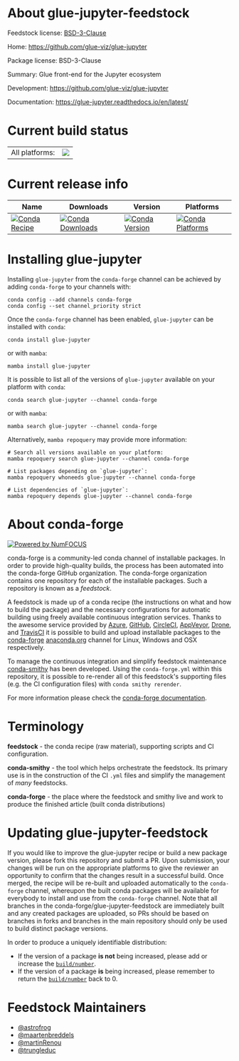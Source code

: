 About glue-jupyter-feedstock
============================

Feedstock license: [BSD-3-Clause](https://github.com/conda-forge/glue-jupyter-feedstock/blob/main/LICENSE.txt)

Home: https://github.com/glue-viz/glue-jupyter

Package license: BSD-3-Clause

Summary: Glue front-end for the Jupyter ecosystem

Development: https://github.com/glue-viz/glue-jupyter

Documentation: https://glue-jupyter.readthedocs.io/en/latest/

Current build status
====================


<table><tr><td>All platforms:</td>
    <td>
      <a href="https://dev.azure.com/conda-forge/feedstock-builds/_build/latest?definitionId=19089&branchName=main">
        <img src="https://dev.azure.com/conda-forge/feedstock-builds/_apis/build/status/glue-jupyter-feedstock?branchName=main">
      </a>
    </td>
  </tr>
</table>

Current release info
====================

| Name | Downloads | Version | Platforms |
| --- | --- | --- | --- |
| [![Conda Recipe](https://img.shields.io/badge/recipe-glue--jupyter-green.svg)](https://anaconda.org/conda-forge/glue-jupyter) | [![Conda Downloads](https://img.shields.io/conda/dn/conda-forge/glue-jupyter.svg)](https://anaconda.org/conda-forge/glue-jupyter) | [![Conda Version](https://img.shields.io/conda/vn/conda-forge/glue-jupyter.svg)](https://anaconda.org/conda-forge/glue-jupyter) | [![Conda Platforms](https://img.shields.io/conda/pn/conda-forge/glue-jupyter.svg)](https://anaconda.org/conda-forge/glue-jupyter) |

Installing glue-jupyter
=======================

Installing `glue-jupyter` from the `conda-forge` channel can be achieved by adding `conda-forge` to your channels with:

```
conda config --add channels conda-forge
conda config --set channel_priority strict
```

Once the `conda-forge` channel has been enabled, `glue-jupyter` can be installed with `conda`:

```
conda install glue-jupyter
```

or with `mamba`:

```
mamba install glue-jupyter
```

It is possible to list all of the versions of `glue-jupyter` available on your platform with `conda`:

```
conda search glue-jupyter --channel conda-forge
```

or with `mamba`:

```
mamba search glue-jupyter --channel conda-forge
```

Alternatively, `mamba repoquery` may provide more information:

```
# Search all versions available on your platform:
mamba repoquery search glue-jupyter --channel conda-forge

# List packages depending on `glue-jupyter`:
mamba repoquery whoneeds glue-jupyter --channel conda-forge

# List dependencies of `glue-jupyter`:
mamba repoquery depends glue-jupyter --channel conda-forge
```


About conda-forge
=================

[![Powered by
NumFOCUS](https://img.shields.io/badge/powered%20by-NumFOCUS-orange.svg?style=flat&colorA=E1523D&colorB=007D8A)](https://numfocus.org)

conda-forge is a community-led conda channel of installable packages.
In order to provide high-quality builds, the process has been automated into the
conda-forge GitHub organization. The conda-forge organization contains one repository
for each of the installable packages. Such a repository is known as a *feedstock*.

A feedstock is made up of a conda recipe (the instructions on what and how to build
the package) and the necessary configurations for automatic building using freely
available continuous integration services. Thanks to the awesome service provided by
[Azure](https://azure.microsoft.com/en-us/services/devops/), [GitHub](https://github.com/),
[CircleCI](https://circleci.com/), [AppVeyor](https://www.appveyor.com/),
[Drone](https://cloud.drone.io/welcome), and [TravisCI](https://travis-ci.com/)
it is possible to build and upload installable packages to the
[conda-forge](https://anaconda.org/conda-forge) [anaconda.org](https://anaconda.org/)
channel for Linux, Windows and OSX respectively.

To manage the continuous integration and simplify feedstock maintenance
[conda-smithy](https://github.com/conda-forge/conda-smithy) has been developed.
Using the ``conda-forge.yml`` within this repository, it is possible to re-render all of
this feedstock's supporting files (e.g. the CI configuration files) with ``conda smithy rerender``.

For more information please check the [conda-forge documentation](https://conda-forge.org/docs/).

Terminology
===========

**feedstock** - the conda recipe (raw material), supporting scripts and CI configuration.

**conda-smithy** - the tool which helps orchestrate the feedstock.
                   Its primary use is in the construction of the CI ``.yml`` files
                   and simplify the management of *many* feedstocks.

**conda-forge** - the place where the feedstock and smithy live and work to
                  produce the finished article (built conda distributions)


Updating glue-jupyter-feedstock
===============================

If you would like to improve the glue-jupyter recipe or build a new
package version, please fork this repository and submit a PR. Upon submission,
your changes will be run on the appropriate platforms to give the reviewer an
opportunity to confirm that the changes result in a successful build. Once
merged, the recipe will be re-built and uploaded automatically to the
`conda-forge` channel, whereupon the built conda packages will be available for
everybody to install and use from the `conda-forge` channel.
Note that all branches in the conda-forge/glue-jupyter-feedstock are
immediately built and any created packages are uploaded, so PRs should be based
on branches in forks and branches in the main repository should only be used to
build distinct package versions.

In order to produce a uniquely identifiable distribution:
 * If the version of a package **is not** being increased, please add or increase
   the [``build/number``](https://docs.conda.io/projects/conda-build/en/latest/resources/define-metadata.html#build-number-and-string).
 * If the version of a package **is** being increased, please remember to return
   the [``build/number``](https://docs.conda.io/projects/conda-build/en/latest/resources/define-metadata.html#build-number-and-string)
   back to 0.

Feedstock Maintainers
=====================

* [@astrofrog](https://github.com/astrofrog/)
* [@maartenbreddels](https://github.com/maartenbreddels/)
* [@martinRenou](https://github.com/martinRenou/)
* [@trungleduc](https://github.com/trungleduc/)

